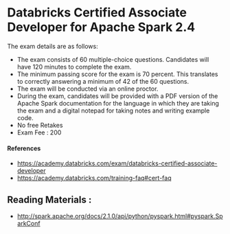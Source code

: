 # Databricks Certified Associate Developer for Apache Spark 2.4  

The exam details are as follows:
* The exam consists of 60 multiple-choice questions. Candidates will have 120 minutes to complete the exam.
* The minimum passing score for the exam is 70 percent. This translates to correctly answering a minimum of 42 of the 60 questions.
* The exam will be conducted via an online proctor.
* During the exam, candidates will be provided with a PDF version of the Apache Spark documentation for the language in which they are taking the exam and a digital notepad for taking notes and writing example code.
* No free Retakes
* Exam Fee : 200

#### References
* https://academy.databricks.com/exam/databricks-certified-associate-developer
* https://academy.databricks.com/training-faq#cert-faq


## Reading Materials :
* http://spark.apache.org/docs/2.1.0/api/python/pyspark.html#pyspark.SparkConf

